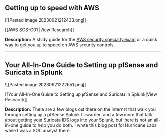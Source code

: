 
## Getting up to speed with AWS
![[Pasted image 20230921212433.png]]

[[AWS SCS-C01 |View Research]]

**Description:** A study guide for the [AWS security specialty exam](https://aws.amazon.com/certification/certified-security-specialty/) or a quick way to get you up to speed on AWS security controls.

---

## Your All-In-One Guide to Setting up pfSense and Suricata in Splunk

![[Pasted image 20230921222651.png]]

[[Your All-In-One Guide to Setting up pfSense and Suricata in Splunk|View Research]]

**Description:** There are a few blogs out there on the internet that walk you through setting up a pfSense Splunk forwarder, and a few more that talk about getting your Suricata IDS logs into your Splunk, but there is not an all-in-one guide to help you do both. I wrote this blog post for Hurricane Labs while I was a SOC analyst there.